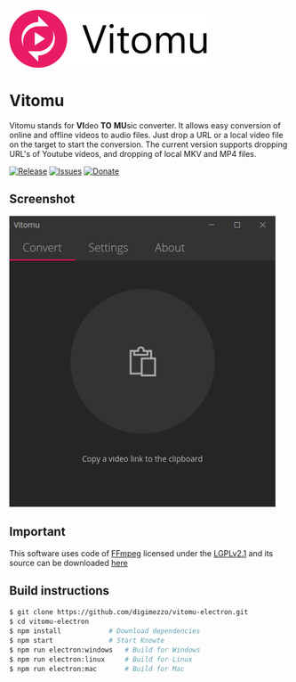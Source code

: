 ![Vitomu](Vitomu.full.png)

# Vitomu
Vitomu stands for **VI**deo **TO** **MU**sic converter. It allows easy conversion of online and offline videos to audio files. Just drop a URL or a local video file on the target to start the conversion. The current version supports dropping URL's of Youtube videos, and dropping of local MKV and MP4 files.

[![Release](https://img.shields.io/github/release/digimezzo/Vitomu-electron.svg?style=flat-square&include_prereleases)](https://github.com/digimezzo/vitomu-electron/releases/latest)
[![Issues](https://img.shields.io/github/issues/digimezzo/Vitomu-electron.svg?style=flat-square)](https://github.com/digimezzo/vitomu-electron/issues)
[![Donate](https://img.shields.io/badge/Donate-PayPal-green.svg)](https://www.paypal.com/cgi-bin/webscr?cmd=_s-xclick&hosted_button_id=MQALEWTEZ7HX8)

## Screenshot

![Vitomu2screenshot](Vitomu.showcase.png)

## Important ##

This software uses code of <a href=http://ffmpeg.org>FFmpeg</a> licensed under the <a href=http://www.gnu.org/licenses/old-licenses/lgpl-2.1.html>LGPLv2.1</a> and its source can be downloaded <a href="https://github.com/FFmpeg/FFmpeg">here</a>

## Build instructions

```bash
$ git clone https://github.com/digimezzo/vitomu-electron.git
$ cd vitomu-electron
$ npm install            # Download dependencies
$ npm start              # Start Knowte
$ npm run electron:windows   # Build for Windows
$ npm run electron:linux     # Build for Linux
$ npm run electron:mac       # Build for Mac
